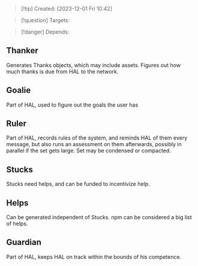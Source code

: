 
>[!tip] Created: [2023-12-01 Fri 10:42]

>[!question] Targets: 

>[!danger] Depends: 

## Thanker
Generates Thanks objects, which may include assets.  Figures out how much thanks is due from HAL to the network.

## Goalie
Part of HAL, used to figure out the goals the user has

## Ruler
Part of HAL, records rules of the system, and reminds HAL of them every message, but also runs an assessment on them afterwards, possibly in parallel if the set gets large.  Set may be condensed or compacted.

## Stucks
Stucks need helps, and can be funded to incentivize help.

## Helps
Can be generated independent of Stucks.  npm can be considered a big list of helps.

## Guardian
Part of HAL, keeps HAL on track within the bounds of his competence.